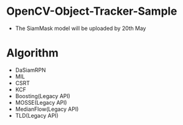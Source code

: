# OpenCV-Object-Tracker-Sample

* The SiamMask model will be uploaded by 20th May

# Algorithm

* DaSiamRPN
* MIL
* CSRT
* KCF
* Boosting(Legacy API)
* MOSSE(Legacy API)
* MedianFlow(Legacy API)
* TLD(Legacy API)

